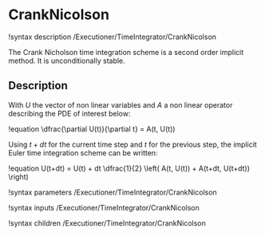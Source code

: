 # CrankNicolson

!syntax description /Executioner/TimeIntegrator/CrankNicolson

The Crank Nicholson time integration scheme is a second order implicit method. It is unconditionally stable.

## Description

With $U$ the vector of non linear variables and $A$ a non linear operator
describing the PDE of interest below:

!equation
\dfrac{\partial U(t)}{\partial t} = A(t, U(t))

Using $t+dt$ for the current time step and $t$ for the previous step,
the implicit Euler time integration scheme can be written:

!equation
U(t+dt) = U(t) + dt \dfrac{1}{2} \left( A(t, U(t)) + A(t+dt, U(t+dt)) \right)

!syntax parameters /Executioner/TimeIntegrator/CrankNicolson

!syntax inputs /Executioner/TimeIntegrator/CrankNicolson

!syntax children /Executioner/TimeIntegrator/CrankNicolson
